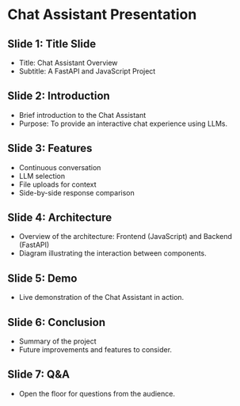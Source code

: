 # Chat Assistant Presentation

## Slide 1: Title Slide
- Title: Chat Assistant Overview
- Subtitle: A FastAPI and JavaScript Project

## Slide 2: Introduction
- Brief introduction to the Chat Assistant
- Purpose: To provide an interactive chat experience using LLMs.

## Slide 3: Features
- Continuous conversation
- LLM selection
- File uploads for context
- Side-by-side response comparison

## Slide 4: Architecture
- Overview of the architecture: Frontend (JavaScript) and Backend (FastAPI)
- Diagram illustrating the interaction between components.

## Slide 5: Demo
- Live demonstration of the Chat Assistant in action.

## Slide 6: Conclusion
- Summary of the project
- Future improvements and features to consider.

## Slide 7: Q&A
- Open the floor for questions from the audience.